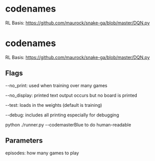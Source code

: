 # codenames

RL Basis: https://github.com/maurock/snake-ga/blob/master/DQN.py

# codenames

RL Basis: https://github.com/maurock/snake-ga/blob/master/DQN.py

## Flags

--no_print: used when training over many games

--no_display: printed text output occurs but no board is printed

--test: loads in the weights (default is training)

--debug: includes all printing especially for debugging

python ./runner.py --codemasterBlue to do human-readable

## Parameters

episodes: how many games to play

